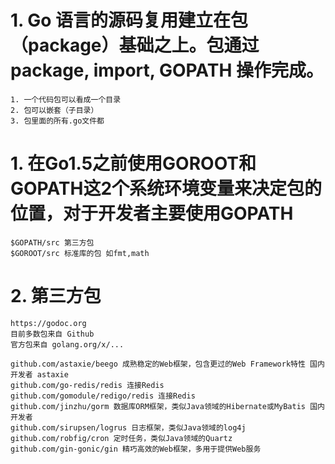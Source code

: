 # 1. Go 语言的源码复用建立在包（package）基础之上。包通过 package, import, GOPATH 操作完成。
    1. 一个代码包可以看成一个目录
    2. 包可以嵌套（子目录）
    3. 包里面的所有.go文件都






# 1. 在Go1.5之前使用GOROOT和GOPATH这2个系统环境变量来决定包的位置，对于开发者主要使用GOPATH

    $GOPATH/src 第三方包
    $GOROOT/src 标准库的包 如fmt,math

# 2. 第三方包
    https://godoc.org
    目前多数包来自 Github
    官方包来自 golang.org/x/...

    github.com/astaxie/beego 成熟稳定的Web框架，包含更过的Web Framework特性 国内开发者 astaxie
    github.com/go-redis/redis 连接Redis
    github.com/gomodule/redigo/redis 连接Redis
    github.com/jinzhu/gorm 数据库ORM框架，类似Java领域的Hibernate或MyBatis 国内开发者
    github.com/sirupsen/logrus 日志框架，类似Java领域的log4j
    github.com/robfig/cron 定时任务，类似Java领域的Quartz
    github.com/gin-gonic/gin 精巧高效的Web框架，多用于提供Web服务


